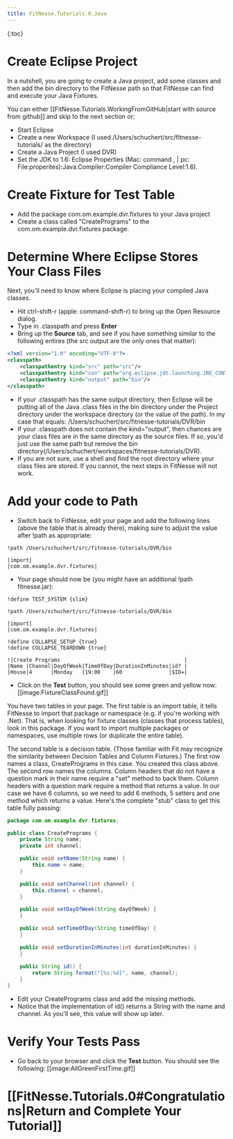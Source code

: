 ```yaml
---
title: FitNesse.Tutorials.0.Java
---
```

{:toc}
# Create Eclipse Project
In a nutshell, you are going to create a Java project, add some classes and then add the bin directory to the FitNesse path so that FitNesse can find and execute your Java Fixtures.

You can either [[FitNesse.Tutorials.WorkingFromGitHub|start with source from github]] and skip to the next section or:
* Start Eclipse
* Create a new Workspace (I used /Users/schuchert/src/fitnesse-tutorials/ as the directory)
* Create a Java Project (I used DVR)
* Set the JDK to 1.6: Eclipse Properties (Mac: command , | pc: File:properites):Java:Compiler:Compiler Compliance Level:1.6).

# Create Fixture for Test Table
* Add the package com.om.example.dvr.fixtures to your Java project
* Create a class called "CreatePrograms" to the com.om.example.dvr.fixtures package.

# Determine Where Eclipse Stores Your Class Files
Next, you'll need to know where Eclipse is placing your compiled Java classes.
* Hit ctrl-shift-r (apple: command-shift-r) to bring up the Open Resource dialog.
* Type in .classpath and press **Enter**
* Bring up the **Source** tab, and see if you have something similar to the following entires (the src output are the only ones that matter):
```xml
<?xml version="1.0" encoding="UTF-8"?>
<classpath>
	<classpathentry kind="src" path="src"/>
	<classpathentry kind="con" path="org.eclipse.jdt.launching.JRE_CONTAINER"/>
	<classpathentry kind="output" path="bin"/>
</classpath>
```
* If your .classpath has the same output directory, then Eclipse will be putting all of the Java .class files in the bin directory under the Project directory under the workspace directory (or the value of the path). In my case that equals: /Users/schuchert/src/fitnesse-tutorials/DVR/bin
* If your .classpath does not contain the kind="output", then chances are your class files are in the same directory as the source files. If so, you'd just use the same path but remove the bin directory(/Users/schuchert/workspaces/fitnesse-tutorials/DVR).
* If you are not sure, use a shell and find the root directory where your class files are stored. If you cannot, the next steps in FitNesse will not work.

# Add your code to Path
* Switch back to FitNesse, edit your page and add the following lines (above the table that is already there), making sure to adjust the value after !path as appropriate:
```
!path /Users/schuchert/src/fitnesse-tutorials/DVR/bin

|import|
|com.om.example.dvr.fixtures|
```

* Your page should now be (you might have an additional !path fitnesse.jar):
```
!define TEST_SYSTEM {slim}

!path /Users/schuchert/src/fitnesse-tutorials/DVR/bin

|import|
|com.om.example.dvr.fixtures|
 
!define COLLAPSE_SETUP {true}
!define COLLAPSE_TEARDOWN {true}
 
!|Create Programs                                        |
|Name |Channel|DayOfWeek|TimeOfDay|DurationInMinutes|id? |
|House|4      |Monday   |19:00    |60               |$ID=|
```

* Click on the **Test** button, you should see some green and yellow now:
[[image:FixtureClassFound.gif]]

You have two tables in your page. The first table is an import table, it tells FitNesse to import that package or namespace (e.g. if you're working with .Net). That is, when looking for fixture classes (classes that process tables), look in this package. If you want to import multiple packages or namespaces, use multiple rows (or duplicate the entire table).

The second table is a decision table. (Those familiar with Fit may recognize the similarity between Decision Tables and Column Fixtures.) The first row names a class, CreatePrograms in this case. You created this class above. The second row names the columns. Column headers that do not have a question mark in their name require a "set" method to back them. Column headers with a question mark require a method that returns a value. In our case we have 6 columns, so we need to add 6 methods, 5 setters and one method which returns a value. Here's the complete "stub" class to get this table fully passing:
```java
package com.om.example.dvr.fixtures;

public class CreatePrograms {
    private String name;
    private int channel;

    public void setName(String name) {
        this.name = name;
    }

    public void setChannel(int channel) {
        this.channel = channel;
    }

    public void setDayOfWeek(String dayOfWeek) {
    }

    public void setTimeOfDay(String timeOfDay) {
    }

    public void setDurationInMinutes(int durationInMinutes) {
    }

    public String id() {
        return String.format("[%s:%d]", name, channel);
    }
}
```
* Edit your CreatePrograms class and add the missing methods.
* Notice that the implementation of id() returns a String with the name and channel. As you'll see, this value will show up later.

# Verify Your Tests Pass
* Go back to your browser and click the **Test** button. You should see the following:
[[image:AllGreenFirstTime.gif]]

# [[FitNesse.Tutorials.0#Congratulations|Return and Complete Your Tutorial]]
 